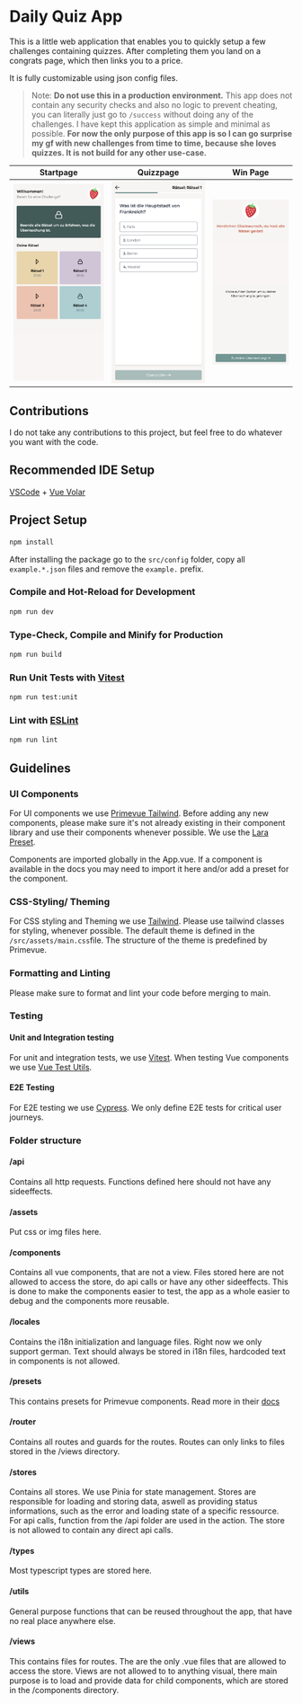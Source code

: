 # Daily Quiz App

This is a little web application that enables you to quickly setup a few challenges containing quizzes. After completing them you land on a congrats page, which then links you to a price.

It is fully customizable using json config files.

> Note: **Do not use this in a production environment.** This app does not contain any security checks and also no logic to prevent cheating, you can literally just go to `/success` without doing any of the challenges. I have kept this application as simple and minimal as possible. **For now the only purpose of this app is so I can go surprise my gf with new challenges from time to time, because she loves quizzes. It is not build for any other use-case.**

| Startpage                        | Quizzpage                         | Win Page                          |
| -------------------------------- | --------------------------------- | --------------------------------- |
| ![Screenshot 1](/docs/image.png) | ![Screenshot 2](/docs/image2.png) | ![Screenshot 3](/docs/image3.png) |

## Contributions

I do not take any contributions to this project, but feel free to do whatever you want with the code.

## Recommended IDE Setup

[VSCode](https://code.visualstudio.com/) + [Vue Volar](https://marketplace.visualstudio.com/items?itemName=Vue.volar)

## Project Setup

```sh
npm install
```

After installing the package go to the `src/config` folder, copy all `example.*.json` files and remove the `example.` prefix.

### Compile and Hot-Reload for Development

```sh
npm run dev
```

### Type-Check, Compile and Minify for Production

```sh
npm run build
```

### Run Unit Tests with [Vitest](https://vitest.dev/)

```sh
npm run test:unit
```

### Lint with [ESLint](https://eslint.org/)

```sh
npm run lint
```

## Guidelines

### UI Components

For UI components we use [Primevue Tailwind](https://tailwind.primevue.org/). Before adding any new components, please make sure it's not already existing in their component library and use their components whenever possible. We use the [Lara Preset](https://tailwind.primevue.org/vite/#preset).

Components are imported globally in the App.vue. If a component is available in the docs you may need to import it here and/or add a preset for the component.

### CSS-Styling/ Theming

For CSS styling and Theming we use [Tailwind](https://tailwindcss.com/). Please use tailwind classes for styling, whenever possible. The default theme is defined in the `/src/assets/main.css`file. The structure of the theme is predefined by Primevue.

### Formatting and Linting

Please make sure to format and lint your code before merging to main.

### Testing

#### Unit and Integration testing

For unit and integration tests, we use [Vitest](https://vitest.dev/). When testing Vue components we use [Vue Test Utils](https://test-utils.vuejs.org/).

#### E2E Testing

For E2E testing we use [Cypress](https://www.cypress.io/). We only define E2E tests for critical user journeys.

### Folder structure

#### /api

Contains all http requests. Functions defined here should not have any sideeffects.

#### /assets

Put css or img files here.

#### /components

Contains all vue components, that are not a view. Files stored here are not allowed to access the store, do api calls or have any other sideeffects. This is done to make the components easier to test, the app as a whole easier to debug and the components more reusable.

#### /locales

Contains the i18n initialization and language files. Right now we only support german. Text should always be stored in i18n files, hardcoded text in components is not allowed.

#### /presets

This contains presets for Primevue components. Read more in their [docs](https://https://primevue.org/)

#### /router

Contains all routes and guards for the routes. Routes can only links to files stored in the /views directory.

#### /stores

Contains all stores. We use Pinia for state management. Stores are responsible for loading and storing data, aswell as providing status informations, such as the error and loading state of a specific ressource. For api calls, function from the /api folder are used in the action. The store is not allowed to contain any direct api calls.

#### /types

Most typescript types are stored here.

#### /utils

General purpose functions that can be reused throughout the app, that have no real place anywhere else.

#### /views

This contains files for routes. The are the only .vue files that are allowed to access the store. Views are not allowed to to anything visual, there main purpose is to load and provide data for child components, which are stored in the /components directory.
